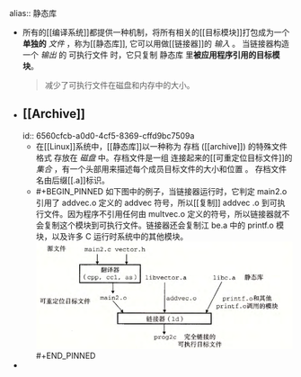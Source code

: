 alias:: 静态库

- 所有的[[编译系统]]都提供一种机制，将所有相关的[[目标模块]]打包成为一个**单独的** *文件* ，称为[[静态库]], 它可以用做[[链接器]]的 *输入* 。
  当链接器构造一个 *输出* 的 可执行文件 时，它只复制 静态库 里**被应用程序引用的目标模块**。
  >减少了可执行文件在磁盘和内存中的大小。
- ## [[Archive]]
  id:: 6560cfcb-a0d0-4cf5-8369-cffd9bc7509a
	- 在[[Linux]]系统中，[[静态库]]以一种称为 存档 ([[archive]]) 的特殊文件格式 存放在 *磁盘* 中。存档文件是一组 连接起来的[[可重定位目标文件]]的 *集合* ，有一个头部用来描述每个成员目标文件的大小和位置 。
	  存档文件名由后缀[[.a]]标识。
	- #+BEGIN_PINNED
	  如下图中的例子，当链接器运行时，它判定 main2.o 引用了 addvec.o 定义的 addvec 符号，所以[[复制]] addvec .o 到可执行文件。因为程序不引用任何由 multvec.o 定义的符号，所以链接器就不会复制这个模块到可执行文件。链接器还会复制江 be.a 中的 printf.o 模块，以及许多 C 运行时系统中的其他模块。
	  ![image.png](../assets/image_1700844608014_0.png)
	  #+END_PINNED
-
